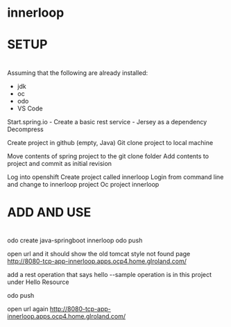 # innerloop

#
# SETUP
#

Assuming that the following are already installed:
- jdk
- oc
- odo
- VS Code

Start.spring.io
	- Create a basic rest service
	- Jersey as a dependency
Decompress

Create project in github (empty, Java)
Git clone project to local machine

Move contents of spring project to the git clone folder
Add contents to project and commit as initial revision

Log into openshift
Create project called innerloop
Login from command line and change to innerloop project
Oc project innerloop


# 
# ADD AND USE
# 

 odo create java-springboot innerloop 
 odo push

 open url and it should show the old tomcat style not found page
 http://8080-tcp-app-innerloop.apps.ocp4.home.glroland.com/

 add a rest operation that says hello
 --sample operation is in this project under Hello Resource

 odo push

 open url again
 http://8080-tcp-app-innerloop.apps.ocp4.home.glroland.com/

